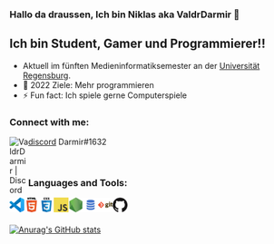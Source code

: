### Hallo da draussen, Ich bin Niklas aka ValdrDarmir 👋

## Ich bin Student, Gamer und Programmierer!!

- Aktuell im fünften Medieninformatiksemester an der [Universität Regensburg].
- 🥅 2022 Ziele: Mehr programmieren
- ⚡ Fun fact: Ich spiele gerne Computerspiele

### Connect with me:

<img align="left" alt="ValdrDarmir | Discord" width="33px" src="https://img.icons8.com/color/48/000000/discord-new-logo.png"/> [discord] Darmir#1632

<br />

### Languages and Tools:

<img align="left" alt="Visual Studio Code" width="26px" src="https://raw.githubusercontent.com/github/explore/80688e429a7d4ef2fca1e82350fe8e3517d3494d/topics/visual-studio-code/visual-studio-code.png" />

<img align="left" alt="HTML5" width="26px" src="https://raw.githubusercontent.com/github/explore/80688e429a7d4ef2fca1e82350fe8e3517d3494d/topics/html/html.png" />

<img align="left" alt="CSS3" width="26px" src="https://raw.githubusercontent.com/github/explore/80688e429a7d4ef2fca1e82350fe8e3517d3494d/topics/css/css.png" />

<img align="left" alt="JavaScript" width="26px" src="https://raw.githubusercontent.com/github/explore/80688e429a7d4ef2fca1e82350fe8e3517d3494d/topics/javascript/javascript.png" />

<img align="left" alt="Node.js" width="26px" src="https://raw.githubusercontent.com/github/explore/80688e429a7d4ef2fca1e82350fe8e3517d3494d/topics/nodejs/nodejs.png" />

<img align="left" alt="SQL" width="26px" src="https://raw.githubusercontent.com/github/explore/80688e429a7d4ef2fca1e82350fe8e3517d3494d/topics/sql/sql.png" />

<img align="left" alt="Git" width="26px" src="https://raw.githubusercontent.com/github/explore/80688e429a7d4ef2fca1e82350fe8e3517d3494d/topics/git/git.png" />

<img align="left" alt="GitHub" width="26px" src="https://raw.githubusercontent.com/github/explore/78df643247d429f6cc873026c0622819ad797942/topics/github/github.png" />

<br />
<br />

[![Anurag's GitHub stats](https://github-readme-stats.vercel.app/api?username=valdrdarmir)](https://github.com/anuraghazra/github-readme-stats)

[discord]: https://discord.com/
[Universität Regensburg]: https://www.uni-regensburg.de/
